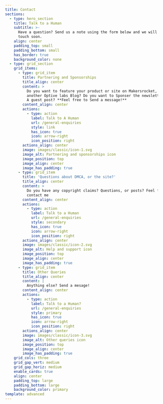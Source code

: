 ```yaml
---
title: Contact
sections:
  - type: hero_section
    title: Talk to a Human
    subtitle: >-
      Have a question? Send us a note using the form below and we will be in
      touch soon.
    align: center
    padding_top: small
    padding_bottom: small
    has_border: true
    background_color: none
  - type: grid_section
    grid_items:
      - type: grid_item
        title: Partnering and Sponsorships
        title_align: center
        content: >
          Do you want to feature your product or site on Makersrocket, or
          another Optive labs Blog? Do you want to Sponser the newsletter? Write
          A guest post? **Feel free to Send a message!**
        content_align: center
        actions:
          - type: action
            label: Talk to A Human
            url: /general-enquiries
            style: link
            has_icon: true
            icon: arrow-right
            icon_position: right
        actions_align: center
        image: images/classic/icon-1.svg
        image_alt: Partnering and sponsorships icon
        image_position: top
        image_align: center
        image_has_padding: true
      - type: grid_item
        title: 'Questions about DMCA, or the site?'
        title_align: center
        content: >
          Do you have any copyright claims? Questions, or posts? Feel free to
          contact me
        content_align: center
        actions:
          - type: action
            label: Talk to a Human
            url: /general-enquiries
            style: secondary
            has_icon: true
            icon: arrow-right
            icon_position: right
        actions_align: center
        image: images/classic/icon-2.svg
        image_alt: Help and support icon
        image_position: top
        image_align: center
        image_has_padding: true
      - type: grid_item
        title: Other Queries
        title_align: center
        content: |
          Anything else? Send a mesage!
        content_align: center
        actions:
          - type: action
            label: Talk to a Human?
            url: /general-enquiries
            style: primary
            has_icon: true
            icon: arrow-right
            icon_position: right
        actions_align: center
        image: images/classic/icon-3.svg
        image_alt: Other queries icon
        image_position: top
        image_align: center
        image_has_padding: true
    grid_cols: three
    grid_gap_vert: medium
    grid_gap_horiz: medium
    enable_cards: true
    align: center
    padding_top: large
    padding_bottom: large
    background_color: primary
template: advanced
---
```


